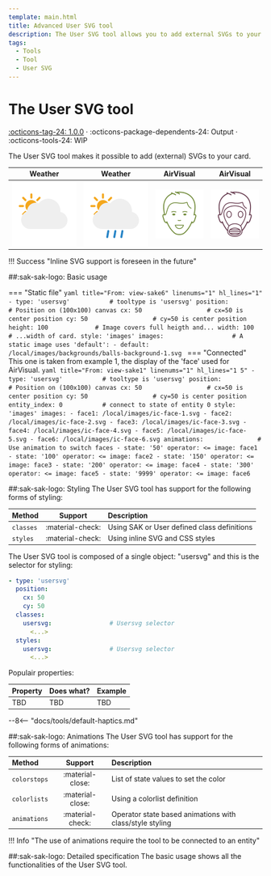 ```yaml
---
template: main.html
title: Advanced User SVG tool
description: The User SVG tool allows you to add external SVGs to your card. It is a great way to extend the card's visualization possibilities.
tags:
  - Tools
  - Tool
  - User SVG
---
```


[usersvg-tool support]: https://github.com/amoebelabs/swiss-army-knife-card/releases/

[usersvg-partly-cloudy-day]: ../assets/screenshots/partly-cloudy-day.svg
[usersvg-partly-cloudy-day-rain]: ../assets/screenshots/partly-cloudy-day-rain.svg
[usersvg-ic-face-1]: ../assets/screenshots/ic-face-1.svg
[usersvg-ic-face-6]: ../assets/screenshots/ic-face-6.svg

# The User SVG tool
[:octicons-tag-24: 1.0.0][usersvg-tool support] ·
:octicons-package-dependents-24: Output ·
:octicons-tools-24: WIP

The User SVG tool makes it possible to add (external) SVGs to your card.

| Weather | Weather | AirVisual | AirVisual|
|-----|-----|-----|-----|
|![usersvg-partly-cloudy-day] | ![usersvg-partly-cloudy-day-rain]| ![usersvg-ic-face-1] | ![usersvg-ic-face-6] |

!!! Success "Inline SVG support is foreseen in the future"
  
##:sak-sak-logo: Basic usage

=== "Static file"
    ```yaml title="From: view-sake6" linenums="1" hl_lines="1"
    - type: 'usersvg'           # tooltype is 'usersvg'
      position:                 # Position on (100x100) canvas
        cx: 50                  # cx=50 is center position
        cy: 50                  # cy=50 is center position
        height: 100             # Image covers full heigth and...
        width: 100              # ...width of card.
      style: 'images'
      images:                   # A static image uses 'default':
        - default: /local/images/backgrounds/balls-background-1.svg
    ```
=== "Connected"
    This one is taken from example 1, the display of the 'face' used for AirVisual.
    ```yaml title="From: view-sake1" linenums="1" hl_lines="1 5"
    - type: 'usersvg'           # tooltype is 'usersvg'
      position:                 # Position on (100x100) canvas
        cx: 50                  # cx=50 is center position
        cy: 50                  # cy=50 is center position
      entity_index: 0           # connect to state of entity 0
      style: 'images'
      images:
        - face1: /local/images/ic-face-1.svg
        - face2: /local/images/ic-face-2.svg
        - face3: /local/images/ic-face-3.svg
        - face4: /local/images/ic-face-4.svg
        - face5: /local/images/ic-face-5.svg
        - face6: /local/images/ic-face-6.svg
      animations:               # Use animation to switch faces
        - state: '50'
          operator: <=
          image: face1
        - state: '100'
          operator: <=
          image: face2
        - state: '150'
          operator: <=
          image: face3
        - state: '200'
          operator: <=
          image: face4
        - state: '300'
          operator: <=
          image: face5
        - state: '9999'
          operator: <=
          image: face6
    ```
    
##:sak-sak-logo: Styling
The User SVG tool has support for the following forms of styling:

| Method       | Support          | Description            |
| :----------- | :--------------: | :-------------------- |
| `classes`    | :material-check: | Using SAK or User defined class definitions  |
| `styles`     | :material-check: | Using inline SVG and CSS styles |

The User SVG tool is composed of a single object: "usersvg" and this is the selector for styling:
```yaml linenums="1"hl_lines="6 9"
- type: 'usersvg'
  position:
    cx: 50
    cy: 50
  classes:
    usersvg:                # Usersvg selector
      <...>
  styles:
    usersvg:                # Usersvg selector
      <...>
```
Populair properties:

| Property       | Does what?            | Example                                                 |
| :-------------- | :-------------------- | :------------------------------------------------------ |
| TBD             | TBD                   | TBD |

--8<-- "docs/tools/default-haptics.md"

##:sak-sak-logo: Animations
The User SVG tool has support for the following forms of animations:

| Method       | Support          | Description            |
| :----------- | :--------------: | :-------------------- |
| `colorstops` | :material-close: | List of state values to set the color |
| `colorlists` | :material-close: | Using a colorlist definition |
| `animations` | :material-check: | Operator state based animations with class/style styling |

!!! Info "The use of animations require the tool to be connected to an entity"

##:sak-sak-logo: Detailed specification
The basic usage shows all the functionalities of the User SVG tool.
